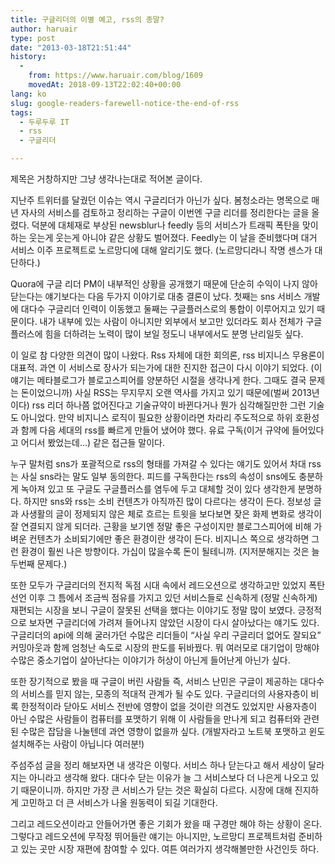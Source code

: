 ```yaml
---
title: 구글리더의 이별 예고, rss의 종말?
author: haruair
type: post
date: "2013-03-18T21:51:44"
history:
  - 
    from: https://www.haruair.com/blog/1609
    movedAt: 2018-09-13T22:02:40+00:00
lang: ko
slug: google-readers-farewell-notice-the-end-of-rss
tags:
  - 두루두루 IT
  - rss
  - 구글리더

---
```

제목은 거창하지만 그냥 생각나는대로 적어본 글이다.

지난주 트위터를 달궜던 이슈는 역시 구글리더가 아닌가 싶다. 봄청소라는 명목으로 매년 자사의 서비스를 검토하고 정리하는 구글이 이번엔 구글 리더를 정리한다는 글을 올렸다. 덕분에 대체재로 부상된 newsblur나 feedly 등의 서비스가 트래픽 폭탄을 맞이하는 웃는게 웃는게 아니야 같은 상황도 벌어졌다. Feedly는 이 날을 준비했다며 대거 서비스 이주 프로젝트로 노르망디에 대해 알리기도 했다. (노르망디라니 작명 센스가 대단하다.)

Quora에 구글 리더 PM이 내부적인 상황을 공개했기 때문에 단순히 수익이 나지 않아 닫는다는 얘기보다는 다음 두가지 이야기로 대충 결론이 났다. 첫째는 sns 서비스 개발에 대다수 구글리더 인력이 이동했고 둘째는 구글플러스로의 통합이 이루어지고 있기 때문이다. 내가 내부에 있는 사람이 아니지만 외부에서 보고만 있더라도 회사 전체가 구글플러스에 힘을 더하려는 노력이 많이 보일 정도니 내부에서도 분명 난리일듯 싶다.

이 일로 참 다양한 의견이 많이 나왔다. Rss 자체에 대한 회의론, rss 비지니스 무용론이 대표적. 과연 이 서비스로 장사가 되는가에 대한 진지한 접근이 다시 이야기 되었다. (이 얘기는 메타블로그가 블로고스피어를 양분하던 시절을 생각나게 한다. 그때도 결국 문제는 돈이었으니까) 사실 RSS는 무지무지 오랜 역사를 가지고 있기 때문에(벌써 2013년이다) rss 리더 하나쯤 없어진다고 기술규약이 바뀐다거나 뭔가 심각해질만한 그런 기술도 아니었다. 만약 비지니스 로직이 필요한 상황이라면 차라리 주도적으로 하위 호환성과 함께 다음 세대의 rss를 빠르게 만들어 냈어야 했다. 유료 구독(이거 규약에 들어있다고 어디서 봤었는데&#8230;) 같은 접근들 말이다.

누구 말처럼 sns가 포괄적으로 rss의 형태를 가져갈 수 있다는 얘기도 있어서 차대 rss는 사실 sns라는 말도 일부 동의한다. 피드를 구독한다는 rss의 속성이 sns에도 충분하게 녹아져 있고 또 구글도 구글플러스를 염두에 두고 대체할 것이 있다 생각한게 분명하다. 하지만 sns와 rss는 소비 컨텐츠가 아직까진 많이 다르다는 생각이 든다. 정보성 글과 사생활의 글이 정제되지 않은 체로 흐르는 트윗을 보다보면 잦은 화제 변화로 생각이 잘 연결되지 않게 되더라. 근황을 보기엔 정말 좋은 구성이지만 블로그스피어에 비해 가벼운 컨텐츠가 소비되기에만 좋은 환경이란 생각이 든다. 비지니스 쪽으로 생각하면 그런 환경이 훨씬 나은 방향이다. 가십이 많을수록 돈이 될테니까. (지저분해지는 것은 늘 두번째 문제다.)

또한 모두가 구글리더의 전지적 독점 시대 속에서 레드오션으로 생각하고만 있었지 폭탄 선언 이후 그 틈에서 조금씩 점유를 가지고 있던 서비스들로 신속하게 (정말 신속하게) 재편되는 시장을 보니 구글이 잘못된 선택을 했다는 이야기도 정말 많이 보였다. 긍정적으로 보자면 구글리더에 가려져 들어나지 않았던 시장이 다시 살아났다는 얘기도 있다. 구글리더의 api에 의해 굴러가던 수많은 리더들이 &#8220;사실 우리 구글리더 없어도 잘되요&#8221; 커밍아웃과 함께 엄청난 속도로 시장의 판도를 뒤바꿨다. 뭐 여러모로 대기업이 망해야 수많은 중소기업이 살아난다는 이야기가 허상이 아닌게 들어난게 아닌가 싶다.

또한 장기적으로 봤을 때 구글이 버린 사람들 즉, 서비스 난민은 구글이 제공하는 대다수의 서비스를 믿지 않는, 모종의 적대적 관계가 될 수도 있다. 구글리더의 사용자층이 비록 한정적이라 닫아도 서비스 전반에 영향이 없을 것이란 의견도 있었지만 사용자층이 아닌 수많은 사람들이 컴퓨터를 포맷하기 위해 이 사람들을 만나게 되고 컴퓨터와 관련된 수많은 잡담을 나눌텐데 과연 영향이 없을까 싶다. (개발자라고 노트북 포맷하고 윈도 설치해주는 사람이 아닙니다 여러분!)

주섬주섬 글을 정리 해보자면 내 생각은 이렇다. 서비스 하나 닫는다고 해서 세상이 달라지는 아니라고 생각해 왔다. 대다수 닫는 이유가 늘 그 서비스보다 더 나은게 나오고 있기 때문이니까. 하지만 가장 큰 서비스가 닫는 것은 확실히 다르다. 시장에 대해 진지하게 고민하고 더 큰 서비스가 나올 원동력이 되길 기대한다.

그리고 레드오션이라고 안들어가면 좋은 기회가 왔을 때 구경만 해야 하는 상황이 온다. 그렇다고 레드오션에 무작정 뛰어들란 얘기는 아니지만, 노르망디 프로젝트처럼 준비하고 있는 곳만 시장 재편에 참여할 수 있다. 여튼 여러가지 생각해볼만한 사건인듯 하다.